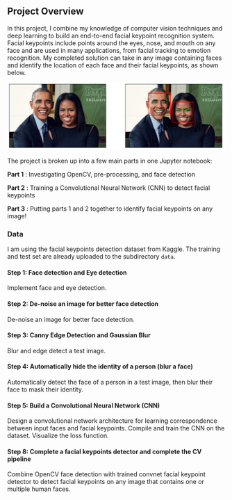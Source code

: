 [//]: # (Image References)

[image1]: ./images/obamas_with_keypoints.png "Facial Keypoint Detection"

## Project Overview

In this project, I combine my knowledge of computer vision techniques and deep learning to build an end-to-end facial keypoint recognition system. Facial keypoints include points around the eyes, nose, and mouth on any face and are used in many applications, from facial tracking to emotion recognition. My completed solution can take in any image containing faces and identify the location of each face and their facial keypoints, as shown below.

![Facial Keypoint Detection][image1]

The project is broken up into a few main parts in one Jupyter notebook:

__Part 1__ : Investigating OpenCV, pre-processing, and face detection

__Part 2__ : Training a Convolutional Neural Network (CNN) to detect facial keypoints

__Part 3__ : Putting parts 1 and 2 together to identify facial keypoints on any image!


### Data

I am using the facial keypoints detection dataset from Kaggle. The training and test set are already uploaded to the subdirectory `data`.


#### Step 1:  Face detection and Eye detection
Implement face and eye detection.

#### Step 2: De-noise an image for better face detection
De-noise an image for better face detection.

#### Step 3: Canny Edge Detection and Gaussian Blur
Blur and edge detect a test image.

#### Step 4: Automatically hide the identity of a person (blur a face)
Automatically detect the face of a person in a test image, then blur their face to mask their identity.

#### Step 5:  Build a Convolutional Neural Network (CNN)
Design a convolutional network architecture for learning correspondence between input faces and facial keypoints.
Compile and train the CNN on the dataset.
Visualize the loss function.

#### Step 8:  Complete a facial keypoints detector and complete the CV pipeline
Combine OpenCV face detection with trained convnet facial keypoint detector to detect facial keypoints on any image
that contains one or multiple human faces.
